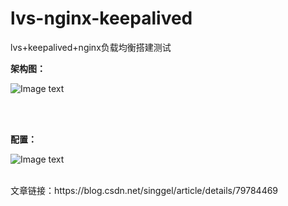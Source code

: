 # lvs-nginx-keepalived
lvs+keepalived+nginx负载均衡搭建测试

**架构图：**

![Image text](https://github.com/singgel/nginx-configTemplate/tree/master/lvs-config/img/lvs-nginx.png)


<br>
<br>

**配置：**

![Image text](https://github.com/singgel/nginx-configTemplate/tree/master/lvs-config/img/list.png)

<br>
文章链接：https://blog.csdn.net/singgel/article/details/79784469
